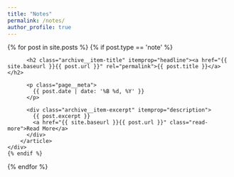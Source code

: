 ```yaml
---
title: "Notes"
permalink: /notes/
author_profile: true
---
```



<div class="">
  {% for post in site.posts %}
    {% if post.type == 'note' %}
    <div class="list__item">
        <article class="archive__item" itemscope="" itemtype="https://schema.org/CreativeWork">

          <h2 class="archive__item-title" itemprop="headline"><a href="{{ site.baseurl }}{{ post.url }}" rel="permalink">{{ post.title }}</a></h2>
          
          <p class="page__meta">
            {{ post.date | date: '%B %d, %Y' }}
          </p>
          
          <div class="archive__item-excerpt" itemprop="description">
            {{ post.excerpt }}
            <a href="{{ site.baseurl }}{{ post.url }}" class="read-more">Read More</a>
          </div>
        </article>
    </div>
    {% endif %}
  {% endfor %}
</div>
